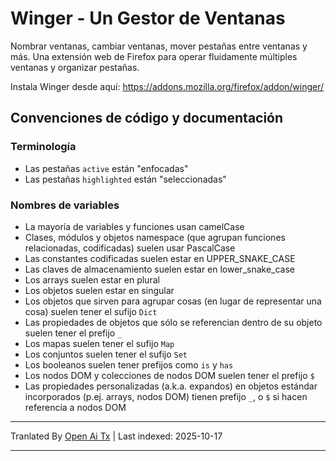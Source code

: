 # Winger - Un Gestor de Ventanas

Nombrar ventanas, cambiar ventanas, mover pestañas entre ventanas y más. Una extensión web de Firefox para operar fluidamente múltiples ventanas y organizar pestañas.

Instala Winger desde aquí: https://addons.mozilla.org/firefox/addon/winger/

## Convenciones de código y documentación

### Terminología

- Las pestañas `active` están "enfocadas"
- Las pestañas `highlighted` están "seleccionadas"

### Nombres de variables

- La mayoría de variables y funciones usan camelCase
- Clases, módulos y objetos namespace (que agrupan funciones relacionadas, codificadas) suelen usar PascalCase
- Las constantes codificadas suelen estar en UPPER_SNAKE_CASE
- Las claves de almacenamiento suelen estar en lower_snake_case
- Los arrays suelen estar en plural
- Los objetos suelen estar en singular
- Los objetos que sirven para agrupar cosas (en lugar de representar una cosa) suelen tener el sufijo `Dict`
- Las propiedades de objetos que sólo se referencian dentro de su objeto suelen tener el prefijo `_`
- Los mapas suelen tener el sufijo `Map`
- Los conjuntos suelen tener el sufijo `Set`
- Los booleanos suelen tener prefijos como `is` y `has`
- Los nodos DOM y colecciones de nodos DOM suelen tener el prefijo `$`
- Las propiedades personalizadas (a.k.a. expandos) en objetos estándar incorporados (p.ej. arrays, nodos DOM) tienen prefijo `_`, o `$` si hacen referencia a nodos DOM


---

Tranlated By [Open Ai Tx](https://github.com/OpenAiTx/OpenAiTx) | Last indexed: 2025-10-17

---